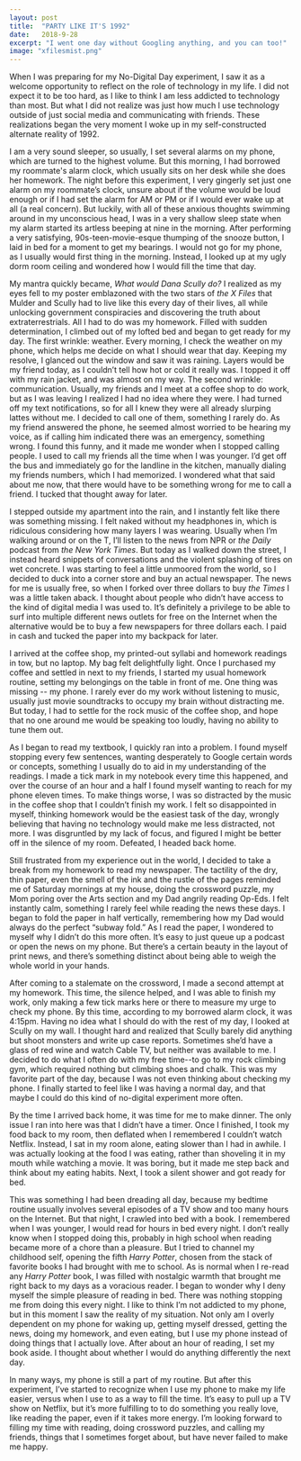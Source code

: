 ```yaml
---
layout: post
title:  "PARTY LIKE IT'S 1992"
date:   2018-9-28
excerpt: "I went one day without Googling anything, and you can too!"
image: "xfilesmist.png"
---
```


When I was preparing for my No-Digital Day experiment, I saw it as a welcome opportunity to reflect on the role of technology in my life. I did not expect it to be too hard, as I like to think I am less addicted to technology than most. But what I did not realize was just how much I use technology outside of just social media and communicating with friends. These realizations began the very moment I woke up in my self-constructed alternate reality of 1992.  

I am a very sound sleeper, so usually, I set several alarms on my phone, which are turned to the highest volume. But this morning, I had borrowed my roommate's alarm clock, which usually sits on her desk while she does her homework. The night before this experiment, I very gingerly set just one alarm on my roommate’s clock, unsure about if the volume would be loud enough or if I had set the alarm for AM or PM or if I would ever wake up at all (a real concern). But luckily, with all of these anxious thoughts swimming around in my unconscious head, I was in a very shallow sleep state when my alarm started its artless beeping at nine in the morning. After performing a very satisfying, 90s-teen-movie-esque thumping of the snooze button, I laid in bed for a moment to get my bearings. I would not go for my phone, as I usually would first thing in the morning. Instead, I looked up at my ugly dorm room ceiling and wondered how I would fill the time that day. 

My mantra quickly became, *What would Dana Scully do?* I realized as my eyes fell to my poster emblazoned with the two stars of *the X Files* that Mulder and Scully had to live like this every day of their lives, all while unlocking government conspiracies and discovering the truth about extraterrestrials. All I had to do was my homework. Filled with sudden determination, I climbed out of my lofted bed and began to get ready for my day. The first wrinkle: weather. Every morning, I check the weather on my phone, which helps me decide on what I should wear that day. Keeping my resolve, I glanced out the window and saw it was raining. Layers would be my friend today, as I couldn’t tell how hot or cold it really was. I topped it off with my rain jacket, and was almost on my way. The second wrinkle: communication. Usually, my friends and I meet at a coffee shop to do work, but as I was leaving I realized I had no idea where they were. I had turned off my text notifications, so for all I knew they were all already slurping lattes without me. I decided to call one of them, something I rarely do. As my friend answered the phone, he seemed almost worried to be hearing my voice, as if calling him indicated there was an emergency, something wrong. I found this funny, and it made me wonder when I stopped calling people. I used to call my friends all the time when I was younger. I’d get off the bus and immediately go for the landline in the kitchen, manually dialing my friends numbers, which I had memorized. I wondered what that said about me now, that there would have to be something wrong for me to call a friend. I tucked that thought away for later. 

I stepped outside my apartment into the rain, and I instantly felt like there was something missing. I felt naked without my headphones in, which is ridiculous considering how many layers I was wearing. Usually when I’m walking around or on the T, I’ll listen to the news from NPR or *the Daily* podcast from *the New York Times*. But today as I walked down the street, I instead heard snippets of conversations and the violent splashing of tires on wet concrete. I was starting to feel a little unmoored from the world, so I decided to duck into a corner store and buy an actual newspaper. The news for me is usually free, so when I forked over three dollars to buy *the Times* I was a little taken aback. I thought about people who didn’t have access to the kind of digital media I was used to. It’s definitely a privilege to be able to surf into multiple different news outlets for free on the Internet when the alternative would be to buy a few newspapers for three dollars each. I paid in cash and tucked the paper into my backpack for later.   

I arrived at the coffee shop, my printed-out syllabi and homework readings in tow, but no laptop. My bag felt delightfully light. Once I purchased my coffee and settled in next to my friends, I started my usual homework routine, setting my belongings on the table in front of me. One thing was missing -- my phone. I rarely ever do my work without listening to music, usually just movie soundtracks to occupy my brain without distracting me. But today, I had to settle for the rock music of the coffee shop, and hope that no one around me would be speaking too loudly, having no ability to tune them out. 

As I began to read my textbook, I quickly ran into a problem. I found myself stopping every few sentences, wanting desperately to Google certain words or concepts, something I usually do to aid in my understanding of the readings. I made a tick mark in my notebook every time this happened, and over the course of an hour and a half I found myself wanting to reach for my phone eleven times. To make things worse, I was so distracted by the music in the coffee shop that I couldn’t finish my work. I felt so disappointed in myself, thinking homework would be the easiest task of the day, wrongly believing that having no technology would make me less distracted, not more. I was disgruntled by my lack of focus, and figured I might be better off in the silence of my room. Defeated, I headed back home. 

Still frustrated from my experience out in the world, I decided to take a break from my homework to read my newspaper. The tactility of the dry, thin paper, even the smell of the ink and the rustle of the pages reminded me of Saturday mornings at my house, doing the crossword puzzle, my Mom poring over the Arts section and my Dad angrily reading Op-Eds. I felt instantly calm, something I rarely feel while reading the news these days. I began to fold the paper in half vertically, remembering how my Dad would always do the perfect “subway fold.” As I read the paper, I wondered to myself why I didn’t do this more often. It’s easy to just queue up a podcast or open the news on my phone. But there’s a certain beauty in the layout of print news, and there’s something distinct about being able to weigh the whole world in your hands.

After coming to a stalemate on the crossword, I made a second attempt at my homework. This time, the silence helped, and I was able to finish my work, only making a few tick marks here or there to measure my urge to check my phone. By this time, according to my borrowed alarm clock, it was 4:15pm. Having no idea what I should do with the rest of my day, I looked at Scully on my wall. I thought hard and realized that Scully barely did anything but shoot monsters and write up case reports. Sometimes she’d have a glass of red wine and watch Cable TV, but neither was available to me. I decided to do what I often do with my free time--to go to my rock climbing gym, which required nothing but climbing shoes and chalk. This was my favorite part of the day, because I was not even thinking about checking my phone. I finally started to feel like I was having a normal day, and that maybe I could do this kind of no-digital experiment more often. 

By the time I arrived back home, it was time for me to make dinner. The only issue I ran into here was that I didn’t have a timer. Once I finished, I took my food back to my room, then deflated when I remembered I couldn’t watch Netflix. Instead, I sat in my room alone, eating slower than I had in awhile. I was actually looking at the food I was eating, rather than shoveling it in my mouth while watching a movie. It was boring, but it made me step back and think about my eating habits. Next, I took a silent shower and got ready for bed. 

This was something I had been dreading all day, because my bedtime routine usually involves several episodes of a TV show and too many hours on the Internet. But that night, I crawled into bed with a book. I remembered when I was younger, I would read for hours in bed every night. I don’t really know when I stopped doing this, probably in high school when reading became more of a chore than a pleasure. But I tried to channel my childhood self, opening the fifth *Harry Potter*, chosen from the stack of favorite books I had brought with me to school. As is normal when I re-read any *Harry Potter* book, I was filled with nostalgic warmth that brought me right back to my days as a voracious reader. I began to wonder why I deny myself the simple pleasure of reading in bed. There was nothing stopping me from doing this every night. I like to think I’m not addicted to my phone, but in this moment I saw the reality of my situation. Not only am I overly dependent on my phone for waking up, getting myself dressed, getting the news, doing my homework, and even eating, but I use my phone instead of doing things that I actually love. After about an hour of reading, I set my book aside. I thought about whether I would do anything differently the next day.

In many ways, my phone is still a part of my routine. But after this experiment, I’ve started to recognize when I use my phone to make my life easier, versus when I use to as a way to fill the time. It’s easy to pull up a TV show on Netflix, but it’s more fulfilling to to do something you really love, like reading the paper, even if it takes more energy. I’m looking forward to filling my time with reading, doing crossword puzzles, and calling my friends, things that I sometimes forget about, but have never failed to make me happy.
